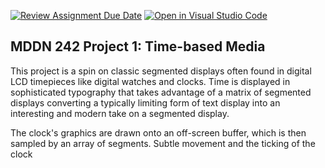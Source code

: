 [![Review Assignment Due Date](https://classroom.github.com/assets/deadline-readme-button-24ddc0f5d75046c5622901739e7c5dd533143b0c8e959d652212380cedb1ea36.svg)](https://classroom.github.com/a/H1UMq2qW)
[![Open in Visual Studio Code](https://classroom.github.com/assets/open-in-vscode-718a45dd9cf7e7f842a935f5ebbe5719a5e09af4491e668f4dbf3b35d5cca122.svg)](https://classroom.github.com/online_ide?assignment_repo_id=14047203&assignment_repo_type=AssignmentRepo)


## MDDN 242 Project 1: Time-based Media  

This project is a spin on classic segmented displays often found in digital LCD timepieces like digital watches and clocks. Time is displayed in sophisticated typography that takes advantage of a matrix of segmented displays converting a typically limiting form of text display into an interesting and modern take on a segmented display.

The clock's graphics are drawn onto an off-screen buffer, which is then sampled by an array of segments. Subtle movement and the ticking of the clock